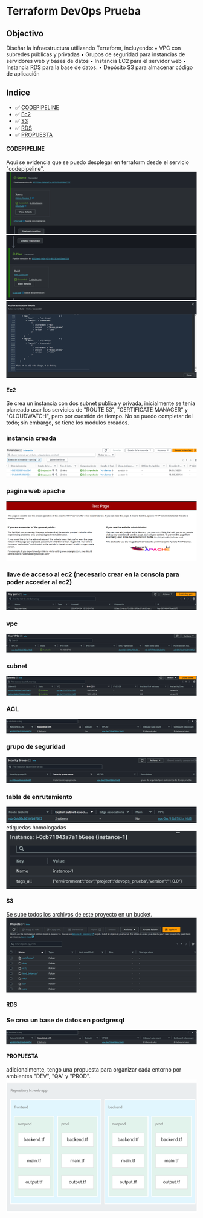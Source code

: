 # Terraform DevOps Prueba

## Objectivo

Diseñar la infraestructura utilizando Terraform, incluyendo:
▪ VPC con subredes públicas y privadas
▪ Grupos de seguridad para instancias de servidores web y bases de datos
▪ Instancia EC2 para el servidor web
▪ Instancia RDS para la base de datos.
▪ Depósito S3 para almacenar código de aplicación

## Indice

- ✅ [CODEPIPELINE](#codepipeline)
- ✅ [Ec2](#ec2)
- ✅ [S3](#s3)
- ✅ [RDS](#rds)
- ✅ [PROPUESTA](#propuesta)

#### CODEPIPELINE
Aqui se evidencia que se puedo desplegar en terraform desde el servicio "codepipeline".
![doc](documentation_images/codepipeline_menu.png)
![doc](documentation_images/codepipeline_plan.png)
![doc](documentation_images/codepipeline_build.png)
#### Ec2
Se crea un instancia con dos subnet publica y privada, inicialmente se tenia planeado usar
los servicios de "ROUTE 53", "CERTIFICATE MANAGER" y "CLOUDWATCH", pero por cuestión de tiempo. 
No se puedo completar del todo; sin embargo, se tiene los modulos creados.
### instancia creada
![doc](documentation_images/running_instance.png)
### pagina web apache
![doc](documentation_images/ec2.png)
### llave de acceso al ec2 (necesario crear en la consola para poder acceder al ec2)
![doc](documentation_images/key_pair.png)
### vpc
![doc](documentation_images/vpc.png)
### subnet
![doc](documentation_images/subnet.png)
### ACL
![doc](documentation_images/acl.png)
### grupo de seguridad
![doc](documentation_images/grupo_de_seguridad.png)
### tabla de enrutamiento
![doc](documentation_images/route_table.png)
etiquedas homologadas
![doc](documentation_images/tags.png)
#### S3
Se sube todos los archivos de este proyecto en un bucket.
![doc](documentation_images/bucket_archivos.png)
#### RDS
### Se crea un base de datos en postgresql
![doc](documentation_images/acl.png)
#### PROPUESTA
adicionalmente, tengo una propuesta para organizar cada entorno por ambientes "DEV", "QA" y "PROD".
![doc](documentation_images/entornos_espeficios_estructura_propuesta.png)